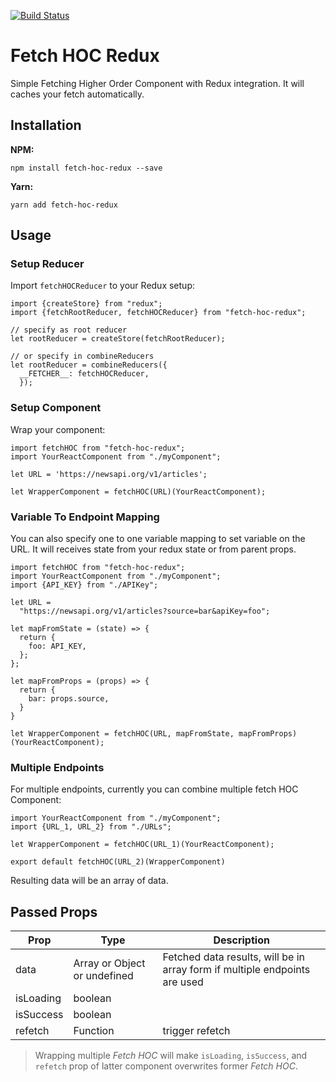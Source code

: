 [![Build Status](https://travis-ci.org/rvlewerissa/fetch-hoc-redux.svg?branch=master)](https://travis-ci.org/rvlewerissa/fetch-hoc-redux)
# Fetch HOC Redux
Simple Fetching Higher Order Component with Redux integration. It will caches your fetch automatically.

## Installation
**NPM:**
```
npm install fetch-hoc-redux --save
```
**Yarn:**
```
yarn add fetch-hoc-redux
```
## Usage

### Setup Reducer
Import `fetchHOCReducer` to your Redux setup:
```es6
import {createStore} from "redux";
import {fetchRootReducer, fetchHOCReducer} from "fetch-hoc-redux";

// specify as root reducer
let rootReducer = createStore(fetchRootReducer);

// or specify in combineReducers
let rootReducer = combineReducers({
  __FETCHER__: fetchHOCReducer,
  });
```

### Setup Component
Wrap your component:
```es6
import fetchHOC from "fetch-hoc-redux";
import YourReactComponent from "./myComponent";

let URL = 'https://newsapi.org/v1/articles';

let WrapperComponent = fetchHOC(URL)(YourReactComponent);

```

### Variable To Endpoint Mapping
You can also specify one to one variable mapping to set variable on the URL. It will receives state from your redux state or from parent props.

```es6
import fetchHOC from "fetch-hoc-redux";
import YourReactComponent from "./myComponent";
import {API_KEY} from "./APIKey";

let URL =
  "https://newsapi.org/v1/articles?source=bar&apiKey=foo";

let mapFromState = (state) => {
  return {
    foo: API_KEY,
  };
};

let mapFromProps = (props) => {
  return {
    bar: props.source,
  }
}

let WrapperComponent = fetchHOC(URL, mapFromState, mapFromProps)(YourReactComponent);
```

### Multiple Endpoints
For multiple endpoints, currently you can combine multiple fetch HOC Component:
```es6
import YourReactComponent from "./myComponent";
import {URL_1, URL_2} from "./URLs";

let WrapperComponent = fetchHOC(URL_1)(YourReactComponent);

export default fetchHOC(URL_2)(WrapperComponent)
```
Resulting data will be an array of data.


## Passed Props
| Prop    | Type            | Description                                                                |
| ------- | --------------- | -------------------------------------------------------------------------- |
| data    | Array<Object> or Object or undefined | Fetched data results, will be in array form if multiple endpoints are used |
| isLoading | boolean |
| isSuccess | boolean |
| refetch   | Function | trigger refetch

> Wrapping multiple _Fetch HOC_ will make `isLoading`, `isSuccess`, and `refetch` prop of latter component overwrites former _Fetch HOC_.
